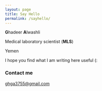 ```yaml
---
layout: page
title: Say Hello
permalink: /sayhello/
---
```


**G**hadeer **A**lwashli

Medical laboratory scientist (**MLS**)

Yemen


I hope you find what I am writing here useful (:

### Contact me

[ghga3755@gmail.com](mailto:ghga3755@gmail.com)

